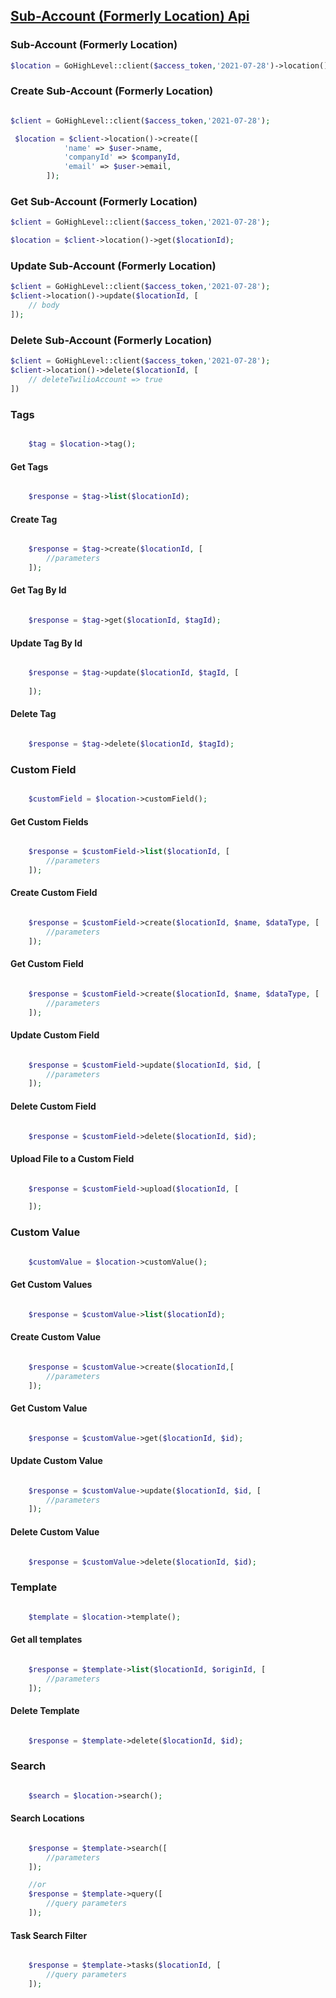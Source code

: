 ## [Sub-Account (Formerly Location) Api](https://highlevel.stoplight.io/docs/integrations/e283eac258a96-location-api)

### Sub-Account (Formerly Location)
```php
$location = GoHighLevel::client($access_token,'2021-07-28')->location();
```

### Create Sub-Account (Formerly Location)

```php

$client = GoHighLevel::client($access_token,'2021-07-28');

 $location = $client->location()->create([
            'name' => $user->name,
            'companyId' => $companyId,
            'email' => $user->email,
        ]);

```

### Get Sub-Account (Formerly Location)
```php
$client = GoHighLevel::client($access_token,'2021-07-28');

$location = $client->location()->get($locationId);
```

### Update Sub-Account (Formerly Location)

```php
$client = GoHighLevel::client($access_token,'2021-07-28');
$client->location()->update($locationId, [
    // body
]);
```
### Delete Sub-Account (Formerly Location)

```php
$client = GoHighLevel::client($access_token,'2021-07-28');
$client->location()->delete($locationId, [
    // deleteTwilioAccount => true
])
```


### Tags
```php

    $tag = $location->tag();
```


#### Get Tags

```php

    $response = $tag->list($locationId);
```


#### Create Tag


```php

    $response = $tag->create($locationId, [
        //parameters
    ]);
```

#### Get Tag By Id

```php

    $response = $tag->get($locationId, $tagId);
```

#### Update Tag By Id

```php

    $response = $tag->update($locationId, $tagId, [
        
    ]);
```

#### Delete Tag

```php

    $response = $tag->delete($locationId, $tagId);
```




### Custom Field
```php

    $customField = $location->customField();
```

#### Get Custom Fields

```php

    $response = $customField->list($locationId, [
        //parameters
    ]);
```

#### Create Custom Field

```php

    $response = $customField->create($locationId, $name, $dataType, [
        //parameters
    ]);
```

#### Get Custom Field

```php

    $response = $customField->create($locationId, $name, $dataType, [
        //parameters
    ]);
```


#### Update Custom Field

```php

    $response = $customField->update($locationId, $id, [
        //parameters
    ]);
```


#### Delete Custom Field

```php

    $response = $customField->delete($locationId, $id);
```


#### Upload File to a Custom Field

```php

    $response = $customField->upload($locationId, [

    ]);
```



### Custom Value
```php

    $customValue = $location->customValue();
```

#### Get Custom Values

```php

    $response = $customValue->list($locationId);
```

#### Create Custom Value

```php

    $response = $customValue->create($locationId,[
        //parameters
    ]);
```

#### Get Custom Value

```php

    $response = $customValue->get($locationId, $id);
```

#### Update Custom Value

```php

    $response = $customValue->update($locationId, $id, [
        //parameters
    ]);
```

#### Delete Custom Value

```php

    $response = $customValue->delete($locationId, $id);
```


### Template
```php

    $template = $location->template();
```

#### Get all templates

```php

    $response = $template->list($locationId, $originId, [
        //parameters
    ]);
```

#### Delete Template

```php

    $response = $template->delete($locationId, $id);
```

### Search
```php

    $search = $location->search();
```

#### Search Locations

```php

    $response = $template->search([
        //parameters
    ]);

    //or
    $response = $template->query([
        //query parameters
    ]);
```

#### Task Search Filter

```php

    $response = $template->tasks($locationId, [
        //query parameters
    ]);

```


